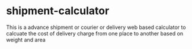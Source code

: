 # shipment-calculator
This is a advance shipment or courier or delivery web based calculator to calcuate the cost of delivery charge from one place to another based on weight and area
